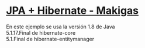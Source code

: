 # [JPA + Hibernate - Makigas](https://www.youtube.com/playlist?list=PLTd5ehIj0goPcnQs34i0F-Kgp5JHX8UUv)
  

En este ejemplo se usa la versión 1.8 de Java  
5.1.17.Final de hibernate-core  
5.1.Final de hibernate-entitymanager  
